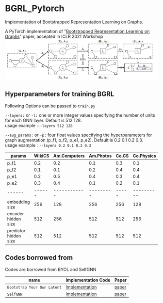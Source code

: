 # BGRL_Pytorch
Implementation of Bootstrapped Representation Learning on Graphs.

A PyTorch implementation of "<a href="https://arxiv.org/pdf/2102.06514.pdf">Bootstrapped Representation Learning on Graphs</a>" paper, accepted in ICLR 2021 Workshop  
<img src="img/model.PNG" width="700px"></img>

## Hyperparameters for training BGRL
Following Options can be passed to `train.py`
  

`--layers:` or `-l:`
one or more integer values specifying  the number of units for each GNN layer. Default is 512 128.  
usage example :`--layers 512 128`  
  

`--aug_params:` or `-p:`
four float values specifying the hyperparameters for graph augmentation (p_f1, p_f2, p_e1, p_e2). Default is 0.2 0.1 0.2 0.3.  
usage example : `--layers 0.2 0.1 0.2 0.3`



|params|WikiCS|Am.Computers|Am.Photos|Co.CS|Co.Physics|
|------|------|------------|---------|-----|----------| 
|p_f1  |0.2   |0.2         |0.1      |0.3  |0.1       |
|p_f2  |0.1   |0.1         |0.2      |0.4  |0.4       |
|p_e1  |0.2   |0.5         |0.4      |0.3  |0.4       |
|p_e2  |0.3   |0.4         |0.1      |0.2  |0.1       |
|------|------|------------|---------|-----|----------|
|embedding size|256|128|256|256|128|
|encoder hidden size|512|256|512|512|256|
|predictor hidden size|512|512|512|512|512|

## Codes borrowed from
Codes are borrowed from BYOL and SelfGNN


| name        | Implementation Code | Paper   |
| ----------- | ------------------- | ------- | 
| `Bootstrap Your Own Latent`| <a href="https://github.com/lucidrains/byol-pytorch">Implementation</a>| <a href="https://arxiv.org/pdf/2006.07733.pdf">paper</a>|
| `SelfGNN`| <a href="https://github.com/zekarias-tilahun/SelfGNN">Implementation</a>| <a href="https://arxiv.org/pdf/2103.14958.pdf">paper</a>|

